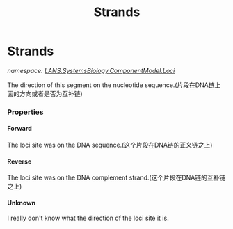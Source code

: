 ﻿---
title: Strands
---

# Strands
_namespace: [LANS.SystemsBiology.ComponentModel.Loci](N-LANS.SystemsBiology.ComponentModel.Loci.html)_

The direction of this segment on the nucleotide sequence.(片段在DNA链上面的方向或者是否为互补链)




### Properties

#### Forward
The loci site was on the DNA sequence.(这个片段在DNA链的正义链之上)
#### Reverse
The loci site was on the DNA complement strand.(这个片段在DNA链的互补链之上)
#### Unknown
I really don't know what the direction of the loci site it is.
